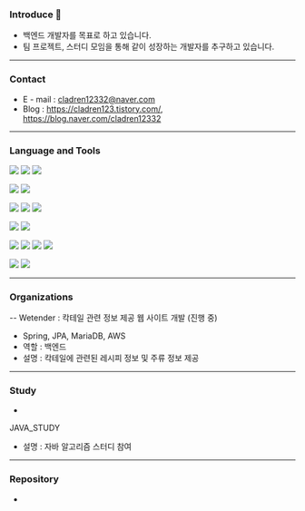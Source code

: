 ### Introduce 👋
* 백엔드 개발자를 목표로 하고 있습니다.
* 팀 프로젝트, 스터디 모임을 통해 같이 성장하는 개발자를 추구하고 있습니다.

---

### Contact
* E - mail : cladren12332@naver.com
* Blog     : https://cladren123.tistory.com/, https://blog.naver.com/cladren12332

---

### Language and Tools
<img src="https://img.shields.io/badge/Java-007396?style=flat-square&logo=Java&logoColor=white"/></a>
<img src="https://img.shields.io/badge/Python-3766AB?style=flat-square&logo=Python&logoColor=white"/></a>
<img src="https://img.shields.io/badge/C++-00599C?style=flat-square&logo=C++&logoColor=white"/></a>

<img src="https://img.shields.io/badge/MySQL-4479A1?style=flat-square&logo=MySQL&logoColor=white"/></a>
<img src="https://img.shields.io/badge/MariaDB-003545?style=flat-square&logo=MariaDB&logoColor=white"/></a>

<img src="https://img.shields.io/badge/Spring-6DB33F?style=flat-square&logo=Spring&logoColor=white"/></a>
<img src="https://img.shields.io/badge/SpringBoot-6DB33F?style=flat-square&logo=SpringBoot&logoColor=white"/></a>
<img src="https://img.shields.io/badge/Django-092E20?style=flat-square&logo=Django&logoColor=white"/></a>

<img src="https://img.shields.io/badge/RaspberryPi-A22846?style=flat-square&logo=RaspberryPi&logoColor=white"/></a>
<img src="https://img.shields.io/badge/Arduino-00979D?style=flat-square&logo=Arduino&logoColor=white"/></a>

<img src="https://img.shields.io/badge/HTML-E34F26?style=flat-square&logo=HTML&logoColor=white"/></a>
<img src="https://img.shields.io/badge/CSS-F43059?style=flat-square&logo=CSS&logoColor=white"/></a>
<img src="https://img.shields.io/badge/JavaScript-F7DF1E?style=flat-square&logo=JavaScript&logoColor=white"/></a>
<img src="https://img.shields.io/badge/Bootstrap-7952B3?style=flat-square&logo=Bootstrap&logoColor=white"/></a>

<img src="https://img.shields.io/badge/Github-181717?style=flat-square&logo=Github&logoColor=white"/></a>
<img src="https://img.shields.io/badge/Notion-000000?style=flat-square&logo=Notion&logoColor=white"/></a>

---

### Organizations
--
Wetender : 칵테일 관련 정보 제공 웹 사이트 개발 (진행 중)
* Spring, JPA, MariaDB, AWS
* 역할 : 백엔드 
* 설명 : 칵테일에 관련된 레시피 정보 및 주류 정보 제공

---

### Study
-
JAVA_STUDY
* 설명 : 자바 알고리즘 스터디 참여

---

### Repository
-


<!--
**cladren123/cladren123** is a ✨ _special_ ✨ repository because its `README.md` (this file) appears on your GitHub profile.

Here are some ideas to get you started:

- 🔭 I’m currently working on ...
- 🌱 I’m currently learning ...
- 👯 I’m looking to collaborate on ...
- 🤔 I’m looking for help with ...
- 💬 Ask me about ...
- 📫 How to reach me: ...
- 😄 Pronouns: ...
- ⚡ Fun fact: ...
-->
